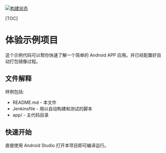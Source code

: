 [![构建状态](/badges/jileiku/build.svg)](/p/jileiku/ci/job)

[TOC]

# 体验示例项目

这个示例代码可以帮你快速了解一个简单的 Android APP 应用。并已经配置好自动打包镜像过程。

文件解释
-----------

样例包括:

* README.md - 本文件
* Jenkinsfile - 用以自动构建和测试的脚本
* app/ - 主代码目录

快速开始
---------------

直接使用 Android Studio 打开本项目即可编译运行。